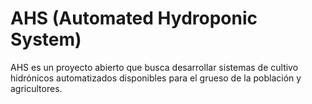 # AHS (Automated Hydroponic System)

AHS es un proyecto abierto que busca desarrollar sistemas de cultivo hidrónicos automatizados
disponibles para el grueso de la población y agricultores. 


